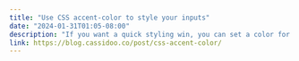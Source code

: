 ```yaml
---
title: "Use CSS accent-color to style your inputs"
date: "2024-01-31T01:05-08:00"
description: "If you want a quick styling win, you can set a color for your input and progress HTML tags!"
link: https://blog.cassidoo.co/post/css-accent-color/
---
```

